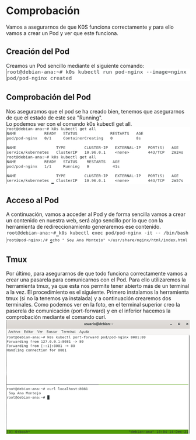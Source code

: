 # Comprobación  

Vamos a asegurarnos de que K0S funciona correctamente y para ello vamos a crear un Pod y ver que este funciona.  

## Creación del Pod  
Creamos un Pod sencillo mediante el siguiente comando:  
![](https://github.com/anamontejo95/Instalaci-n-K0S-en-remoto/blob/main/imagenes/crear-pod.PNG)  

## Comprobación del Pod  
Nos aseguramos que el pod se ha creado bien, tenemos que asegurarnos de que el estado de este sea "Running".  
Lo podemos ver con el comando k0s kubectl get all.  
![](https://github.com/anamontejo95/Instalaci-n-K0S-en-remoto/blob/main/imagenes/comprobar-pod.PNG)  

## Acceso al Pod  
A continuación, vamos a acceder al Pod y de forma sencilla vamos a crear un contenido en nuestra web, será algo sencillo por lo que con la herramienta de redireccionamiento generaremos ese contenido.  
![](https://github.com/anamontejo95/Instalaci-n-K0S-en-remoto/blob/main/imagenes/acceso-pod.PNG)  
![](https://github.com/anamontejo95/Instalaci-n-K0S-en-remoto/blob/main/imagenes/contenido.PNG)  

## Tmux  
Por último, para asegurarnos de que todo funciona correctamente vamos a crear una pasarela para comunicarnos con el Pod. Para ello utilizaremos la herramienta tmux, ya que esta nos permite tener abierto más de un terminal a la vez.
El procedimiento es el siguiente. Primero instalamos la herramienta tmux (si no la tenemos ya instalada) y a continuación crearemos dos terminales. 
Como podemos ver en la foto, en el terminal superior creo la paserela de comunicación (port-forward) y en el inferior hacemos la comprobación mediante el comando curl.  
![](https://github.com/anamontejo95/Instalaci-n-K0S-en-remoto/blob/main/imagenes/tmux.PNG)
